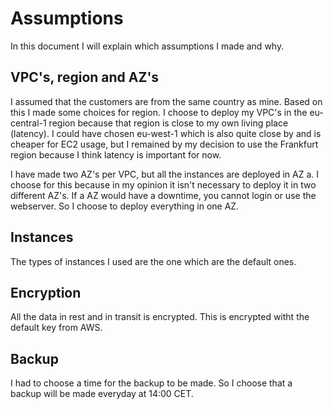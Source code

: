 # Assumptions

In this document I will explain which assumptions I made and why.

## VPC's, region and AZ's

I assumed that the customers are from the same country as mine. Based on this I made some choices for region. 
I choose to deploy my VPC's in the eu-central-1 region because that region is close to my own living place (latency). I could have chosen eu-west-1 which is also quite close by and is cheaper for EC2 usage, but I remained by my decision to use the Frankfurt region because I think latency is important for now.

I have made two AZ's per VPC, but all the instances are deployed in AZ a. I choose for this because in my opinion it isn't necessary to deploy it in two different AZ's. If a AZ would have a downtime, you cannot login or use the webserver. So I choose to deploy everything in one AZ. 

## Instances

The types of instances I used are the one which are the default ones. 

## Encryption

All the data in rest and in transit is encrypted. This is encrypted witht the default key from AWS. 

## Backup

I had to choose a time for the backup to be made. So I choose that a backup will be made everyday at 14:00 CET.
